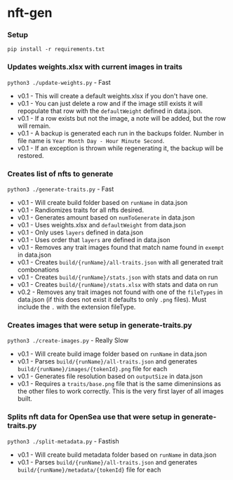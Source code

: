 # nft-gen

### Setup

`pip install -r requirements.txt`

### Updates weights.xlsx with current images in traits

`python3 ./update-weights.py` - Fast

- v0.1 - This will create a default weights.xlsx if you don't have one.
- v0.1 - You can just delete a row and if the image still exists it will repopulate that row with the `defaultWeight` defined in data.json.
- v0.1 - If a row exists but not the image, a note will be added, but the row will remain.
- v0.1 - A backup is generated each run in the backups folder. Number in file name is `Year Month Day - Hour Minute Second`.
- v0.1 - If an exception is thrown while regenerating it, the backup will be restored.

### Creates list of nfts to generate

`python3 ./generate-traits.py` - Fast

- v0.1 - Will create build folder based on `runName` in data.json
- v0.1 - Randiomizes traits for all nfts desired.
- v0.1 - Generates amount based on `numToGenerate` in data.json
- v0.1 - Uses weights.xlsx and `defaultWeight` from data.json
- v0.1 - Only uses `layers` defined in data.json
- v0.1 - Uses order that `layers` are defined in data.json
- v0.1 - Removes any trait images found that match name found in `exempt` in data.json
- v0.1 - Creates `build/{runName}/all-traits.json` with all generated trait combonations
- v0.1 - Creates `build/{runName}/stats.json` with stats and data on run
- v0.1 - Creates `build/{runName}/stats.xlsx` with stats and data on run
- v0.2 - Removes any trait images not found with one of the `fileTypes` in data.json (if this does not exist it defaults to only `.png` files). Must include the `.` with the extension fileType.

### Creates images that were setup in generate-traits.py

`python3 ./create-images.py` - Really Slow

- v0.1 - Will create build image folder based on `runName` in data.json
- v0.1 - Parses `build/{runName}/all-traits.json` and generates `build/{runName}/images/{tokenId}.png` file for each
- v0.1 - Generates file resolution based on `outputSize` in data.json
- v0.1 - Requires a `traits/base.png` file that is the same dimeninsions as the other files to work correctly. This is the very first layer of all images built.

### Splits nft data for OpenSea use that were setup in generate-traits.py

`python3 ./split-metadata.py` - Fastish

- v0.1 - Will create build metadata folder based on `runName` in data.json
- v0.1 - Parses `build/{runName}/all-traits.json` and generates `build/{runName}/metadata/{tokenId}` file for each
